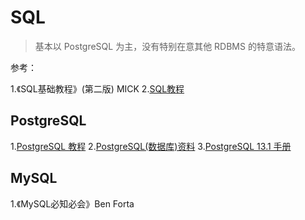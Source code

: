 # SQL

> 基本以 PostgreSQL 为主，没有特别在意其他 RDBMS 的特意语法。

参考：

1.《SQL基础教程》(第二版) MICK
2.[SQL教程](https://www.liaoxuefeng.com/wiki/1177760294764384)

## PostgreSQL

1.[PostgreSQL 教程](https://www.runoob.com/postgresql/postgresql-tutorial.html)
2.[PostgreSQL(数据库)资料](https://github.com/ty4z2008/Qix/blob/master/pg.md)
3.[PostgreSQL 13.1 手册](http://www.postgres.cn/docs/13/index.html)

## MySQL

1.《MySQL必知必会》Ben Forta
